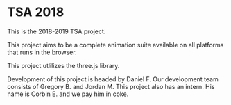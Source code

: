 # TSA 2018
This is the 2018-2019 TSA project. 

This project aims to be a complete animation suite available on all platforms that runs in the browser.

This project utlilizes the three.js library.

Development of this project is headed by Daniel F. 
Our development team consists of Gregory B. and Jordan M. 
This project also has an intern. His name is Corbin E. and we pay him in coke.